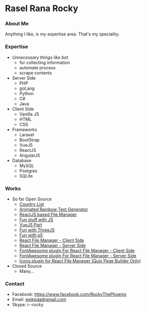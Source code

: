 # Rasel Rana Rocky
### About Me
Anything I like, is my expertise area. That's my speciality.

### Expertise
* _Unnecessary things like bot_
    * for collecting information
    * automate process
    * scrape contents
* Server Side
    * PHP
    * goLang
    * Python
    * C#
    * Java
* Client Side
    * Vanilla JS
    * HTML
    * CSS
* Frameworks
    * Laravel
    * BootStrap
    * VueJS
    * ReactJS
    * AngularJS
* Database
    * MySQL
    * Postgres
    * SQLite
    
### Works

* So far Open Source
    * [Country List](https://github.com/i-rocky/country-list-js)
    * [Animated Rainbow Text Generator](https://github.com/i-rocky/Rainbow)
    * [ReactJS based File Manager](https://github.com/themexpert/react-file-manager)
    * [Fun stuff with JS](https://github.com/themexpert/onion)
    * [VueJS Part](https://github.com/themexpert/hunt)
    * [Fun with ThreeJS](https://github.com/themexpert/threejs-experiments)
    * [Fun with p5](https://github.com/themexpert/p5-experiments)
    * [React File Manager - Client Side](https://github.com/themexpert/react-filemanager)
    * [React File Manager - Server Side](https://github.com/themexpert/react-filemanager-server)
    * [FontAwesome plugin For React File Manager - Client Side](https://github.com/themexpert/rfm-plugin-fontawesome)
    * [FontAwesome plugin For React File Manager - Server Side](https://github.com/themexpert/rfms-plugin-fontawesome)
    * [Icons plugin for React File Manager (Quix Page Builder Only)](https://github.com/themexpert/react-filemanager-icons-plugin)
* Closed Source
    * Many...

### Contact
* Facebook: https://www.facebook.com/RockyThePhoenix
* Email: wpkpda@gmail.com
* Skype: i--rocky
